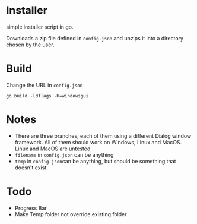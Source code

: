 # Installer
simple installer script in go.  
  
Downloads a zip file defined in `config.json` and unzips it into a directory chosen by the user.
# Build
Change the URL in `config.json`
```
go build -ldflags -H=windowsgui
```
# Notes
- There are three branches, each of them using a different Dialog window framework. All of them should work on Windows, Linux and MacOS. Linux and MacOS are untested
- `filename` in `config.json` can be anything
- `temp` in `config.json`can be anything, but should be something that doesn't exist.

# Todo
- Progress Bar
- Make Temp folder not override existing folder
